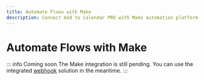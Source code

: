```yaml
---
title: Automate Flows with Make
description: Connect Add to Calendar PRO with Make automation platform. Official integration coming soon, use webhooks in the meantime.
---
```


# Automate Flows with Make

::: info Coming soon
The Make integration is still pending. You can use the integrated [webhook](/automation-integration/webhooks) solution in the meantime.
:::
